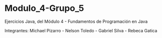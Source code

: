 # Modulo_4-Grupo_5
Ejercicios Java, del Módulo 4 - Fundamentos de Programación en Java

Integrantes: Michael Pizarro - Nelson Toledo - Gabriel Silva - Rebeca Gatica
